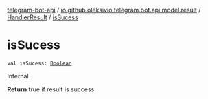 [telegram-bot-api](../../index.md) / [io.github.oleksivio.telegram.bot.api.model.result](../index.md) / [HandlerResult](index.md) / [isSucess](./is-sucess.md)

# isSucess

`val isSucess: `[`Boolean`](https://kotlinlang.org/api/latest/jvm/stdlib/kotlin/-boolean/index.html)

Internal

**Return**
true if result is success

